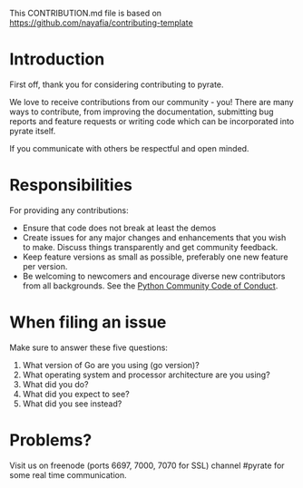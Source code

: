 This CONTRIBUTION.md file is based on https://github.com/nayafia/contributing-template

# Introduction

First off, thank you for considering contributing to pyrate. 

We love to receive contributions from our community - you! 
There are many ways to contribute, from improving the documentation, 
submitting bug reports and feature requests or writing code which 
can be incorporated into pyrate itself.

If you communicate with others be respectful and open minded.

# Responsibilities

For providing any contributions:

 * Ensure that code does not break at least the demos 
 * Create issues for any major changes and enhancements that you wish to make. Discuss things transparently and get community feedback.
 * Keep feature versions as small as possible, preferably one new feature per version.
 * Be welcoming to newcomers and encourage diverse new contributors from all backgrounds. See the [Python Community Code of Conduct](https://www.python.org/psf/codeofconduct/).

# When filing an issue 

Make sure to answer these five questions:

 1. What version of Go are you using (go version)?
 2. What operating system and processor architecture are you using?
 3. What did you do?
 4. What did you expect to see?
 5. What did you see instead?

# Problems?

Visit us on freenode (ports 6697, 7000, 7070 for SSL) channel #pyrate for some real time communication.

